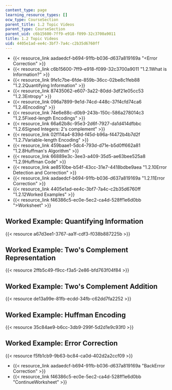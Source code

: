 ```yaml
---
content_type: page
learning_resource_types: []
ocw_type: CourseSection
parent_title: 1.2 Topic Videos
parent_type: CourseSection
parent_uid: c6b15600-7ff9-e918-f099-32c3700a9011
title: 1.2 Topic Videos
uid: 4405e1ad-ee4c-3bf7-7a4c-c2b35d6760ff
---
```


*   {{< resource_link aadaedcf-b694-91fb-b036-d637a819169a "\<Error Correction" >}}
*   {{< resource_link c6b15600-7ff9-e918-f099-32c3700a9011 "1.2.1What is Information?" >}}
*   {{< resource_link 9fe1c7be-6fde-859b-36cc-02be8c1feb88 "1.2.2Quantifying Information" >}}
*   {{< resource_link 87435062-e607-3a22-80dd-3df21e05cc53 "1.2.3Entropy" >}}
*   {{< resource_link 096a7899-9e1d-74cd-448c-37f4cfd74ca6 "1.2.4Encoding" >}}
*   {{< resource_link 74e6e88c-d0b9-243b-150c-586a278014c3 "1.2.5Fixed-length Encodings" >}}
*   {{< resource_link 66a62b8c-95e3-2d6f-7927-da1d414dfbbc "1.2.6Signed Integers: 2's complement" >}}
*   {{< resource_link 02f114a4-839d-f45d-b96a-f4472b4b7d2f "1.2.7Variable-length Encoding" >}}
*   {{< resource_link 459baae1-5dc4-793d-d71e-b5d0ff662a81 "1.2.8Huffman's Algorithm" >}}
*   {{< resource_link 66889e3c-3ee3-a409-35d5-ae63bee525a8 "1.2.9Huffman Code" >}}
*   {{< resource_link ae8510be-b54f-43cc-31e7-4418bdbe9aea "1.2.10Error Detection and Correction" >}}
*   {{< resource_link aadaedcf-b694-91fb-b036-d637a819169a "1.2.11Error Correction" >}}
*   {{< resource_link 4405e1ad-ee4c-3bf7-7a4c-c2b35d6760ff "1.2.12Worked Examples" >}}
*   {{< resource_link f46386c5-ec0e-5ec2-ca4d-528ff1e6d0bb "\>Worksheet" >}}

Worked Example: Quantifying Information
---------------------------------------

{{< resource a67d3ee1-3767-aa1f-cdf3-f038b887225b >}}

Worked Example: Two's Complement Representation
-----------------------------------------------

{{< resource 2ffb5c49-f9cc-f3a5-2e86-bfd763f04f84 >}}

Worked Example: Two's Complement Addition
-----------------------------------------

{{< resource de13a99e-81fb-ecdd-34fb-c62dd7fa2252 >}}

Worked Example: Huffman Encoding
--------------------------------

{{< resource 35c84ae9-b6cc-3db9-299f-5d2d1e9c93f0 >}}

Worked Example: Error Correction
--------------------------------

{{< resource f5fb1cb9-9b63-bc84-ca0d-402d2a2ccf09 >}}

*   {{< resource_link aadaedcf-b694-91fb-b036-d637a819169a "BackError Correction" >}}
*   {{< resource_link f46386c5-ec0e-5ec2-ca4d-528ff1e6d0bb "ContinueWorksheet" >}}